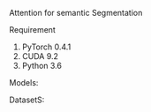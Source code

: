 Attention for semantic Segmentation

Requirement
1. PyTorch 0.4.1
2. CUDA 9.2
3. Python 3.6 


Models:

DatasetS: